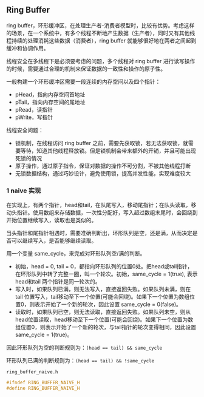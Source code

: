 ## Ring Buffer

ring buffer，环形缓冲区，在处理生产者-消费者模型时，比较有优势。考虑这样的场景，在一个系统中，有多个线程不断地产生数据（生产者），同时又有其他线程持续的处理消耗这些数据（消费者），ring buffer 就能够很好地在两者之间起到缓冲和协调作用。

线程安全在多线程下是必须要考虑的问题，多个线程对 ring buffer 进行读写操作的时候，需要通过合理的机制来保证数据的一致性和操作的原子性。


一般构建一个环形缓冲区需要一段连续的内存空间以及四个指针：

* pHead，指向内存空间首地址
* pTail，指向内存空间的尾地址
* pRead，读指针
* pWrite，写指针


线程安全问题：

* 锁机制，在线程访问 ring buffer 之前，需要先获取锁，若无法获取锁，就需要等待，知道其他线程释放锁。但是锁机制会带来额外的开销，并且可能出现死锁的情况
* 原子操作，通过原子指令，保证对数据的操作不可分割，不被其他线程打断
* 无锁数据结构，通过巧妙设计，避免使用锁，提高并发性能，实现难度较大


### 1 naive 实现

在实现上，有两个指针，head和tail，在队尾写入，移动尾指针；在队头读取，移动头指针。使用数组来存储数据，一次性分配好，写入超过数组末尾时，会回绕到开始位置继续写入，读取也是类似的。

当头指针和尾指针相遇时，需要准确判断出，环形队列是空，还是满，从而决定是否可以继续写入，是否能够继续读取。

用一个变量 same_cycle，来完成对环形队列空/满的判断。

* 初始，head = 0, tail = 0，都指向环形队列的位置0处。把head或tail指针，在环形队列中转了完整一圈，叫一个轮次。初始，same_cycle = 1(true), 表示head和tail 两个指针是同一轮次的。
* 写入时，如果队列已满，则无法写入，直接返回失败。如果队列未满，则在tail 位置写入，tail移动至下一个位置(可能会回绕)。如果下一个位置为数组位置0，则表示开始了一个新的轮次，因此设置 same_cycle = 0(false)。
* 读取时，如果队列已空，则无法读取，直接返回失败。如果队列未空，则从head位置读取，head移动至下一个位置(可能会回绕)。如果下一个位置为数组位置0，则表示开始了一个新的轮次，与tail指针的轮次变得相同，因此设置 same_cycle = 1(true)。

因此环形队列为空的判断规则为：`(head == tail) && same_cycle`

环形队列已满的判断规则为：`(head == tail) && !same_cycle`


`ring_buffer_naive.h`

```cpp
#ifndef RING_BUFFER_NAIVE_H
#define RING_BUFFER_NAIVE_H
```
